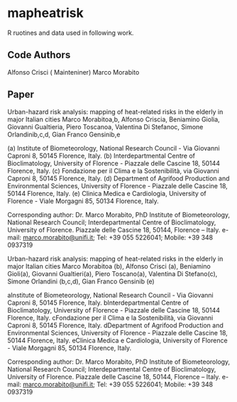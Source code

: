 mapheatrisk
===========

R ruotines and data used in following  work.


## Code Authors

Alfonso Crisci ( Mainteniner) 
Marco Morabito


## Paper

Urban-hazard risk analysis: mapping of heat-related risks in the elderly in major Italian cities
Marco Morabitoa,b, Alfonso Criscia, Beniamino Giolia, Giovanni Gualtieria, Piero Toscanoa, Valentina Di Stefanoc, Simone Orlandinib,c,d, Gian Franco Gensinib,e

(a) Institute of Biometeorology, National Research Council - Via Giovanni Caproni 8, 50145 Florence, Italy.
(b) Interdepartmental Centre of Bioclimatology, University of Florence - Piazzale delle Cascine 18, 50144 Florence, Italy.
(c) Fondazione per il Clima e la Sostenibilità, via Giovanni Caproni  8, 50145 Florence,  Italy.
(d) Department of Agrifood Production and Environmental Sciences, University of Florence - Piazzale delle Cascine 18, 50144 Florence, Italy.
(e) Clinica Medica e Cardiologia, University of Florence - Viale Morgagni 85, 50134 Florence, Italy.


Corresponding author: 
Dr. Marco Morabito, PhD
Institute of Biometeorology, National Research Council; Interdepartmental Centre of Bioclimatology, University of Florence.
Piazzale delle Cascine 18, 50144, Florence – Italy.
e-mail: marco.morabito@unifi.it; Tel: +39 055 5226041; Mobile: +39 348 0937319 

Urban-hazard risk analysis: mapping of heat-related risks in the elderly in major Italian cities
Marco Morabitoa (b), Alfonso Crisci (a), Beniamino Gioli(a), Giovanni Gualtieri(a), Piero Toscano(a), Valentina Di Stefano(c),
Simone Orlandini (b,c,d), Gian Franco Gensinib (e)

aInstitute of Biometeorology, National Research Council - Via Giovanni Caproni 8, 50145 Florence, Italy.
bInterdepartmental Centre of Bioclimatology, University of Florence - Piazzale delle Cascine 18, 50144 Florence, Italy.
cFondazione per il Clima e la Sostenibilità, via Giovanni Caproni  8, 50145 Florence,  Italy.
dDepartment of Agrifood Production and Environmental Sciences, University of Florence - Piazzale delle Cascine 18, 50144 Florence, Italy.
eClinica Medica e Cardiologia, University of Florence - Viale Morgagni 85, 50134 Florence, Italy.




Corresponding author: 
Dr. Marco Morabito, PhD
Institute of Biometeorology, National Research Council; Interdepartmental Centre of Bioclimatology, University of Florence.
Piazzale delle Cascine 18, 50144, Florence – Italy.
e-mail: marco.morabito@unifi.it; Tel: +39 055 5226041; Mobile: +39 348 0937319 

